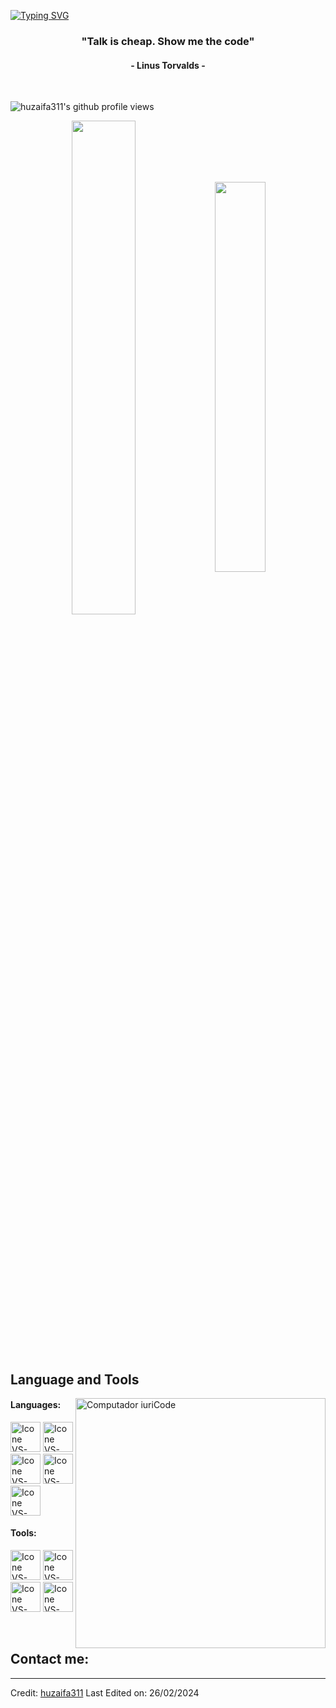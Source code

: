 [![Typing SVG](https://readme-typing-svg.herokuapp.com?color=blue&size=35&center=true&vCenter=true&width=1000&lines=Welcome+to+my+GitHub+profile!;My+name+is+Muhammad+Huzaifa;I'm+a+Software+Engineer)](https://git.io/typing-svg)
 
<h3 align="center">"Talk is cheap. Show me the code"</h3>
<h4 align="center">- Linus Torvalds -</h4>

<br>
<p align="left"> <img src="https://komarev.com/ghpvc/?username=huzaifa311&label=Profile%20views&color=0e75b6&style=flat" alt="huzaifa311's github profile views" /> </p>

<div align="center" style="margin-bottom:200px">
 <img width=45% align="center" src="https://github-readme-stats.vercel.app/api?username=huzaifa311&theme=fantasy&show_icons=true" />
 <img width=40% align="center" src="https://github-readme-stats.vercel.app/api/top-langs/?username=musmanirfan&layout=compact&theme=fantasy" />
</div>


<br>

## Language and Tools

<img src="https://raw.githubusercontent.com/MicaelliMedeiros/micaellimedeiros/master/image/computer-illustration.png" min-width="400px" max-width="400px" width="400px" align="right" alt="Computador iuriCode">

#### Languages:
  [<img height="48px" width="48px" alt="Icone VS-Code" src="https://skillicons.dev/icons?i=html"/>](https://developer.mozilla.org/en-US/docs/Web/HTML)
  [<img height="48px" width="48px" alt="Icone VS-Code" src="https://skillicons.dev/icons?i=css"/>](https://developer.mozilla.org/en-US/docs/Web/CSS)
  [<img height="48px" width="48px" alt="Icone VS-Code" src="https://skillicons.dev/icons?i=js"/>](https://developer.mozilla.org/en-US/docs/Web/JavaScript)
  [<img height="48px" width="48px" alt="Icone VS-Code" src="https://skillicons.dev/icons?i=nodejs"/>](https://nodejs.org/en)
  [<img height="48px" width="48px" alt="Icone VS-Code" src="https://skillicons.dev/icons?i=react"/>](https://react.dev/)

#### Tools:

  [<img height="48px" width="48px" alt="Icone VS-Code" src="https://skillicons.dev/icons?i=figma"/>](https://www.figma.com/)
  [<img height="48px" width="48px" alt="Icone VS-Code" src="https://skillicons.dev/icons?i=vscode"/>](https://code.visualstudio.com/)
  [<img height="48px" width="48px" alt="Icone VS-Code" src="https://skillicons.dev/icons?i=github"/>](https://github.com/)
  [<img height="48px" width="48px" alt="Icone VS-Code" src="https://skillicons.dev/icons?i=git"/>](https://git-scm.com/)

<br>

## Contact me:



------
Credit: [huzaifa311](https://github.com/huzaifa311)
Last Edited on: 26/02/2024
